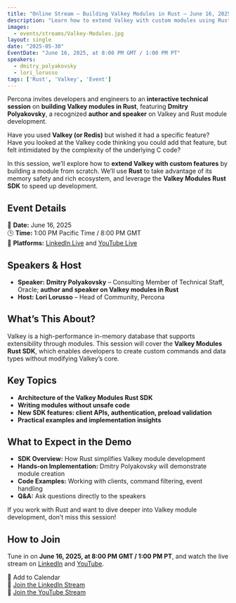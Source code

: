 ```yaml
---
title: "Online Stream – Building Valkey Modules in Rust – June 16, 2025"
description: "Learn how to extend Valkey with custom modules using Rust and the Valkey Modules Rust SDK."
images:
  - events/streams/Valkey-Modules.jpg
layout: single
date: "2025-05-30"
EventDate: "June 16, 2025, at 8:00 PM GMT / 1:00 PM PT"
speakers:
  - dmitry_polyakovsky
  - lori_lorusso
tags: ['Rust', 'Valkey', 'Event']
---
```


Percona invites developers and engineers to an **interactive technical session** on **building Valkey modules in Rust**, featuring **Dmitry Polyakovsky**, a recognized **author and speaker** on Valkey and Rust module development.  

Have you used **Valkey (or Redis)** but wished it had a specific feature?  
Have you looked at the Valkey code thinking you could add that feature, but felt intimidated by the complexity of the underlying C code?  

In this session, we’ll explore how to **extend Valkey with custom features** by building a module from scratch. We’ll use **Rust** to take advantage of its memory safety and rich ecosystem, and leverage the **Valkey Modules Rust SDK** to speed up development.  

## **Event Details**  

📅 **Date:** June 16, 2025  
🕒 **Time:** 1:00 PM Pacific Time / 8:00 PM GMT  
🎥 **Platforms:** [LinkedIn Live](https://www.linkedin.com/events/7334205388193464321/comments/) and [YouTube Live](https://www.youtube.com/watch?v=6m_zmjEPClE)

## **Speakers & Host**  

- **Speaker:** **Dmitry Polyakovsky** – Consulting Member of Technical Staff, Oracle; **author and speaker on Valkey modules in Rust**  
- **Host:** **Lori Lorusso** – Head of Community, Percona  

## **What’s This About?** 

Valkey is a high-performance in-memory database that supports extensibility through modules. This session will cover the **Valkey Modules Rust SDK**, which enables developers to create custom commands and data types without modifying Valkey’s core.  

## **Key Topics**  
- **Architecture of the Valkey Modules Rust SDK**  
- **Writing modules without unsafe code**  
- **New SDK features: client APIs, authentication, preload validation**  
- **Practical examples and implementation insights**  

## **What to Expect in the Demo**  
- **SDK Overview:** How Rust simplifies Valkey module development  
- **Hands-on Implementation:** Dmitry Polyakovsky will demonstrate module creation  
- **Code Examples:** Working with clients, command filtering, event handling  
- **Q&A:** Ask questions directly to the speakers  

If you work with Rust and want to dive deeper into Valkey module development, don’t miss this session!  

## **How to Join**  

Tune in on **June 16, 2025, at 8:00 PM GMT / 1:00 PM PT**, and watch the live stream on [LinkedIn](#) and [YouTube](#).  

📅 Add to Calendar  
🔗 [Join the LinkedIn Stream](https://www.linkedin.com/events/7334205388193464321/comments/)  
🔗 [Join the YouTube Stream](https://www.youtube.com/watch?v=6m_zmjEPClE)
